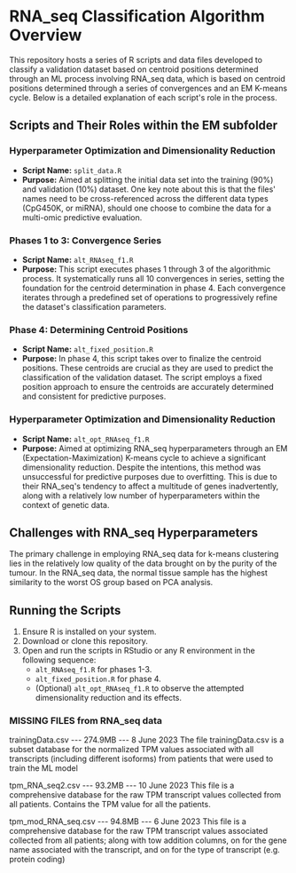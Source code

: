 # RNA_seq Classification Algorithm Overview

This repository hosts a series of R scripts and data files developed to classify a validation dataset based on centroid positions determined through an ML process involving RNA_seq data, which is based on centroid positions determined through a series of convergences and an EM K-means cycle. Below is a detailed explanation of each script's role in the process.

## Scripts and Their Roles within the EM subfolder

### Hyperparameter Optimization and Dimensionality Reduction

- **Script Name:** `split_data.R`
- **Purpose:** Aimed at splitting the initial data set into the training (90%) and validation (10%) dataset. One key note about this is that the files' names need to be cross-referenced across the different data types (CpG450K, or miRNA), should one choose to combine the data for a multi-omic predictive evaluation.

### Phases 1 to 3: Convergence Series

- **Script Name:** `alt_RNAseq_f1.R`
- **Purpose:** This script executes phases 1 through 3 of the algorithmic process. It systematically runs all 10 convergences in series, setting the foundation for the centroid determination in phase 4. Each convergence iterates through a predefined set of operations to progressively refine the dataset's classification parameters.

### Phase 4: Determining Centroid Positions

- **Script Name:** `alt_fixed_position.R`
- **Purpose:** In phase 4, this script takes over to finalize the centroid positions. These centroids are crucial as they are used to predict the classification of the validation dataset. The script employs a fixed position approach to ensure the centroids are accurately determined and consistent for predictive purposes.

### Hyperparameter Optimization and Dimensionality Reduction

- **Script Name:** `alt_opt_RNAseq_f1.R`
- **Purpose:** Aimed at optimizing RNA_seq hyperparameters through an EM (Expectation-Maximization) K-means cycle to achieve a significant dimensionality reduction. Despite the intentions, this method was unsuccessful for predictive purposes due to overfitting. This is due to their RNA_seq's tendency to affect a multitude of genes inadvertently, along with a relatively low number of hyperparameters within the context of genetic data.

## Challenges with RNA_seq Hyperparameters

The primary challenge in employing RNA_seq data for k-means clustering lies in the relatively low quality of the data brought on by the purity of the tumour. In the RNA_seq data, the normal tissue sample has the highest similarity to the worst OS group based on PCA analysis.

## Running the Scripts

1. Ensure R is installed on your system.
2. Download or clone this repository.
3. Open and run the scripts in RStudio or any R environment in the following sequence:
   - `alt_RNAseq_f1.R` for phases 1-3.
   - `alt_fixed_position.R` for phase 4.
   - (Optional) `alt_opt_RNAseq_f1.R` to observe the attempted dimensionality reduction and its effects.

### MISSING FILES from RNA_seq data

trainingData.csv --- 274.9MB  --- 8 June 2023
The file trainingData.csv is a subset database for the normalized TPM values associated with all transcripts (including different isoforms) from patients that were used to train the ML model

tpm_RNA_seq2.csv --- 93.2MB  --- 10 June 2023
This file is a comprehensive database for the raw TPM transcript values collected from all patients. Contains the TPM value for all the patients.

tpm_mod_RNA_seq.csv --- 94.8MB  --- 6 June 2023
This file is a comprehensive database for the raw TPM transcript values associated collected from all patients; along with tow addition columns, on for the gene name associated with the transcript, and on for the type of transcript (e.g. protein coding)
